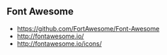 ## Font Awesome
* https://github.com/FortAwesome/Font-Awesome
* http://fontawesome.io/
* http://fontawesome.io/icons/
